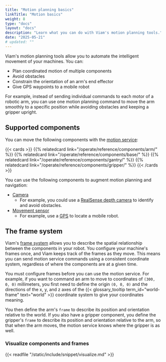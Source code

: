 ```yaml
---
title: "Motion planning basics"
linkTitle: "Motion basics"
weight: 8
type: "docs"
layout: "docs"
description: "Learn what you can do with Viam's motion planning tools."
date: "2025-05-21"
# updated: ""
---
```


Viam's motion planning tools allow you to automate the intelligent movement of your machines.
You can:

- Plan coordinated motion of multiple components
- Avoid obstacles
- Constrain the orientation of an arm's end effector
- Give GPS waypoints to a mobile robot

For example, instead of sending individual commands to each motor of a robotic arm, you can use one motion planning command to move the arm smoothly to a specific position while avoiding obstacles and keeping a gripper upright.

## Supported components

You can move the following components with the [motion service](/operate/reference/services/motion/):

{{< cards >}}
{{% relatedcard link="/operate/reference/components/arm/" %}}
{{% relatedcard link="/operate/reference/components/base/" %}}
{{% relatedcard link="/operate/reference/components/gantry/" %}}
{{% relatedcard link="/operate/reference/components/gripper/" %}}
{{< /cards >}}

You can use the following components to augment motion planning and navigation:

- [Camera](/operate/reference/components/camera/)
  - For example, you could use a [RealSense depth camera](https://app.viam.com/module/viam/realsense) to identify and avoid obstacles.
- [Movement sensor](/operate/reference/components/movement-sensor/)
  - For example, use a [GPS](https://app.viam.com/module/viam/gps) to locate a mobile robot.

## The frame system

Viam's [frame system](/operate/reference/services/frame-system/) allows you to describe the spatial relationship between the components in your robot.
You configure your machine's frames once, and Viam keeps track of the frames as they move.
This means you can send motion service commands using a consistent coordinate system, regardless of where the components are at a given time.

You must configure frames before you can use the motion service.
For example, if you want to command an arm to move to coordinates of `(300, 0, 0)` millimeters, you first need to define the origin `(0, 0, 0)` and the directions of the x, y, and z axes of the {{< glossary_tooltip term_id="world-frame" text="world" >}} coordinate system to give your coordinates meaning.

You then define the arm's `frame` to describe its position and orientation relative to the world.
If you also have a gripper component, you define the gripper's `frame` to describe its position and orientation relative to the arm, so that when the arm moves, the motion service knows where the gripper is as well.

### Visualize components and frames

{{< readfile "/static/include/snippet/visualize.md" >}}
